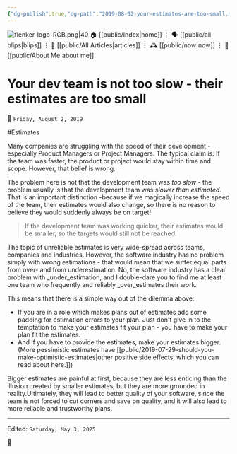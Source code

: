 ```yaml
---
{"dg-publish":true,"dg-path":"2019-08-02-your-estimates-are-too-small.md","dg-permalink":"2019/08/02/your-estimates-are-too-small/","permalink":"/2019/08/02/your-estimates-are-too-small/","title":"Your dev team is not too slow - their estimates are too small"}
---
```



<div class="transclusion internal-embed is-loaded"><div class="markdown-embed">




![flenker-logo-RGB.png|40](/img/user/attachments/flenker-logo-RGB.png)
🏠 [[public/Index\|home]]  ⋮ 🗣️ [[public/all-blips\|blips]] ⋮  📝 [[public/All Articles\|articles]]  ⋮ 🕰️ [[public/now\|now]] ⋮ 🪪 [[public/About Me\|about me]]


</div></div>


# Your dev team is not too slow - their estimates are too small
<p><span>📆 <code>Friday, August 2, 2019</code></span></p>
#Estimates

Many companies are struggling with the speed of their development - especially Product Managers or Project Managers. The typical claim is: If the team was faster, the product or project would stay within time and scope. However, that belief is wrong.

The problem here is not that the development team was  _too slow_ - the problem usually is that the development team was _slower than estimated_. That is an important distinction -because if we magically increase the speed of the team, their estimates would also change, so there is no reason to believe they would suddenly always be on target!

> If the development team was working quicker, their estimates would be smaller, so the targets would still not be reached.

The topic of unreliable estimates is very wide-spread across teams, companies and industries. However, the software industry has no problem simply with wrong estimations - that would mean that we suffer equal parts from over- and from underestimation. No, the software industry has a clear problem with _under_estimation, and I double-dare you to find me at least one team who frequently and reliably _over_estimates their work.

This means that there is a simple way out of the dilemma above:  
- If you are in a role which makes plans out of estimates add some padding for estimation errors to your plan. Just don't give in to the temptation to make your estimates fit your plan - you have to make your plan fit the estimates.  
- And if you have to provide the estimates, make your estimates bigger. (More pessimistic estimates have [[public/2019-07-29-should-you-make-optimistic-estimates\|other positive side effects, which you can read about here.]])

Bigger estimates are painful at first, because they are less enticing than the illusion created by smaller estimates, but they are more grounded in reality.Ultimately, they will lead to better quality of your software, since the team is not forced to cut corners and save on quality, and it will also lead to more reliable and trustworthy plans.


- - -
<p><span>Edited: <code>Saturday, May 3, 2025</code></span></p>

👾
